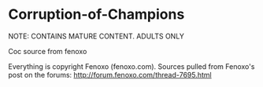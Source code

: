 Corruption-of-Champions
=======================

NOTE: CONTAINS MATURE CONTENT. ADULTS ONLY

Coc source from fenoxo

Everything is copyright Fenoxo (fenoxo.com).
Sources pulled from Fenoxo's post on the forums:
http://forum.fenoxo.com/thread-7695.html